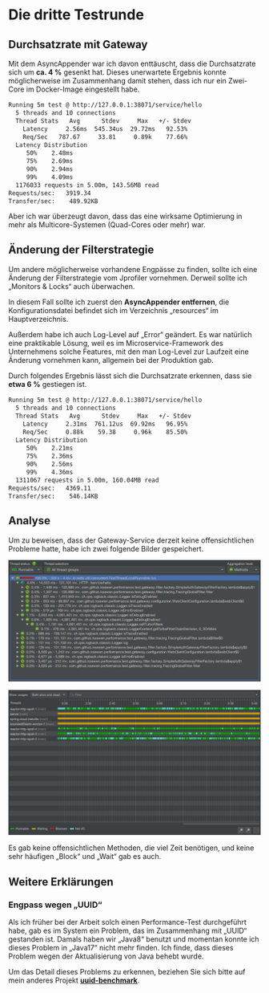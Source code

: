 # Die dritte Testrunde

## Durchsatzrate mit Gateway

Mit dem AsyncAppender war ich davon enttäuscht, dass die Durchsatzrate sich um **ca. 4 %** gesenkt hat. Dieses
unerwartete Ergebnis konnte möglicherweise im Zusammenhang damit stehen, dass ich nur ein Zwei-Core im Docker-Image
eingestellt habe.

```shell
Running 5m test @ http://127.0.0.1:38071/service/hello
  5 threads and 10 connections
  Thread Stats   Avg      Stdev     Max   +/- Stdev
    Latency     2.56ms  545.34us  29.72ms   92.53%
    Req/Sec   787.67     33.81     0.89k    77.66%
  Latency Distribution
     50%    2.48ms
     75%    2.69ms
     90%    2.94ms
     99%    4.09ms
  1176033 requests in 5.00m, 143.56MB read
Requests/sec:   3919.34
Transfer/sec:    489.92KB
```

Aber ich war überzeugt davon, dass das eine wirksame Optimierung in mehr als Multicore-Systemen (Quad-Cores oder mehr)
war.

## Änderung der Filterstrategie

Um andere möglicherweise vorhandene Engpässe zu finden, sollte ich eine Änderung der Filterstrategie vom Jprofiler
vornehmen. Derweil sollte ich „Monitors & Locks“ auch überwachen.

In diesem Fall sollte ich zuerst den **AsyncAppender entfernen**, die Konfigurationsdatei befindet sich im Verzeichnis
„resources“ im Hauptverzeichnis.

Außerdem habe ich auch Log-Level auf „Error“ geändert. Es war natürlich eine praktikable Lösung, weil es im
Microservice-Framework des Unternehmens solche Features, mit den man Log-Level zur Laufzeit eine Änderung vornehmen
kann, allgemein bei der Produktion gab.

Durch folgendes Ergebnis lässt sich die Durchsatzrate erkennen, dass sie **etwa 6 %** gestiegen ist.

```shell
Running 5m test @ http://127.0.0.1:38071/service/hello
  5 threads and 10 connections
  Thread Stats   Avg      Stdev     Max   +/- Stdev
    Latency     2.31ms  761.12us  69.92ms   96.95%
    Req/Sec     0.88k    59.38     0.96k    85.50%
  Latency Distribution
     50%    2.21ms
     75%    2.36ms
     90%    2.56ms
     99%    4.36ms
  1311067 requests in 5.00m, 160.04MB read
Requests/sec:   4369.11
Transfer/sec:    546.14KB
```

## Analyse

Um zu beweisen, dass der Gateway-Service derzeit keine offensichtlichen Probleme hatte, habe ich zwei folgende Bilder
gespeichert.

![cpu-views-call-tree](https://github.com/ksewen/Bilder/blob/main/202308190029673.png?raw=true "CPU Views - Call Tree")

![thread](https://raw.githubusercontent.com/ksewen/Bilder/main/202308190030455.png "Thread")

Es gab keine offensichtlichen Methoden, die viel Zeit benötigen, und keine sehr häufigen „Block“ und „Wait“ gab es auch.

## Weitere Erklärungen

### Engpass wegen „UUID“

Als ich früher bei der Arbeit solch einen Performance-Test durchgeführt habe, gab es im System ein Problem, das im
Zusammenhang mit „UUID“ gestanden ist. Damals haben wir „Java8“ benutzt und momentan konnte ich dieses Problem in
„Java17“ nicht mehr finden. Ich finde, dass dieses Problem wegen der Aktualisierung von Java behebt wurde.

Um das Detail dieses Problems zu erkennen, beziehen Sie sich bitte auf mein anderes Projekt
[**uuid-benchmark**](https://github.com/ksewen/uuid-benchmark).